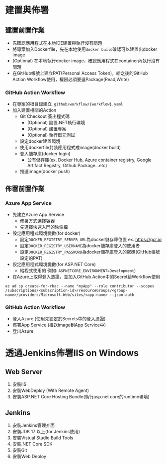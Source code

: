 # 建置與佈署

## 建置前置作業 
- 先確認應用程式在本地IDE建置與執行沒有問題
- 將專案加入Dockerfile，先在本地使用`docker build`確認可以建置出docker image
- (Optional) 在本地執行docker image，確認應用程式在container內執行沒有問題
- 在GitHub帳號上建立PAT(Personal Access Token)，給之後的GitHub Action Workflow使用，權限必須要選Package(Read,Write)

### GitHub Action Workflow
- 在專案的根目錄建立`.github/workflow/{workflow}.yaml`
- 加入建置相關的Action
    - Git Checkout 簽出程式碼
        - (Optional) 設置.NET執行環境
        - (Optional) 建置專案
        - (Optional) 執行單元測試
    - 設定docker建置環境
    - 使用dockerfile封裝應用程式成image(docker build)
    - 登入儲存庫(docker login)
        - 公有儲存庫(ex. Docker Hub, Azure container registry, Google Artifact Registry, Github Package...etc)
    - 推送image(docker push)

## 佈署前置作業
### Azure App Service
- 先建立Azure App Service
    - 佈署方式選擇容器
    - 先選擇快速入門的映像檔
- 設定應用程式環境變數(for docker)
    - 設定`DOCKER_REGISTRY_SERVER_URL`為docker儲存庫位置 ex. https://gcr.io
    - 設定`DOCKER_REGISTRY_USERNAME`為docker儲存庫登入的使用者
    - 設定`DOCKER_REGISTRY_PASSWORD`為docker儲存庫登入的密碼(GitHub帳號設定的PAT)
- 設定應用程式環境變數(for ASP.NET Core)
    - 給程式使用的 例如: `ASPNETCORE_ENVIRONMENT=Development`)
- 在Azure上取得登入憑證，並加入GitHub Action中的Secret給Workflow使用
```
az ad sp create-for-rbac --name "myApp" --role contributor --scopes /subscriptions/<subscription-id>/resourceGroups/<group-name>/providers/Microsoft.Web/sites/<app-name> --json-auth
```


### GitHub Action Workflow
- 登入Azure (使用先設定於Secrets中的登入憑證)
- 佈署App Service (推送image到App Service中)
- 登出Azure


# 透過Jenkins佈署IIS on Windows

## Web Server

1. 安裝IIS
2. 安裝WebDeploy (With Remote Agent)
3. 安裝ASP.NET Core Hosting Bundle(執行asp.net core的runtime環境) 

## Jenkins
1. 安裝Jenkins管理介面
2. 安裝JDK 17 以上(for Jenkins使用)
3. 安裝Vistual Studio Build Tools 
4. 安裝.NET Core SDK
5. 安裝Git
6. 安裝Web Deploy
